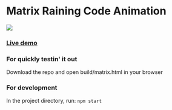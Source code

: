 # Matrix Raining Code Animation

![](preview.gif)

### [Live demo](https://benweberj.github.io/matrix/)


### For quickly testin' it out
Download the repo and open build/matrix.html in your browser

### For development
In the project directory, run: `npm start`
